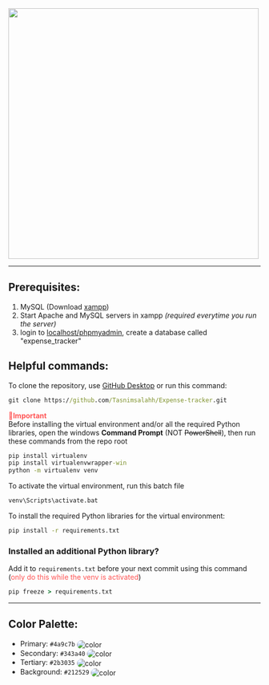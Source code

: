 <img src="https://omaremadd.github.io/static/spendee/SPENDEE_dark.png" width=500>

---
## Prerequisites:
1. MySQL (Download [xampp](https://www.apachefriends.org/))
2. Start Apache and MySQL servers in xampp *(required everytime you run the server)*
3. login to [localhost/phpmyadmin](http://localhost/phpmyadmin), create a database called "expense_tracker"
## Helpful commands:
To clone the repository, use [GitHub Desktop](https://desktop.github.com/) or run this command:
```cmd
git clone https://github.com/Tasnimsalahh/Expense-tracker.git
```
<strong style="color : #ff5555">📌Important</strong>  
Before installing the virtual environment and/or all the required Python libraries, open the windows **Command Prompt** (NOT ~~PowerShell~~), then run these commands from the repo root
```cmd
pip install virtualenv
pip install virtualenvwrapper-win
python -m virtualenv venv
```
To activate the virtual environment, run this batch file
```cmd
venv\Scripts\activate.bat
```
To install the required Python libraries for the virtual environment:
```cmd
pip install -r requirements.txt
```

### Installed an additional Python library?
Add it to `requirements.txt` before your next commit using this command (<span style="color:#ff5555;">only do this while the venv is activated</span>)
```cmd
pip freeze > requirements.txt
```

---
## Color Palette:
- Primary: `#4a9c7b` <img src="https://placehold.co/15x15/4a9c7b/4a9c7b/png" alt="color" style="border-radius:15px;vertical-align:middle">   
- Secondary: `#343a40` <img src="https://placehold.co/15x15/343a40/343a40/png" alt="color" style="border-radius:15px;vertical-align:middle">   
- Tertiary: `#2b3035` <img src="https://placehold.co/15x15/2b3035/2b3035/png" alt="color" style="border-radius:15px;vertical-align:middle">   
- Background: `#212529` <img src="https://placehold.co/15x15/212529/212529/png" alt="color" style="border-radius:15px;vertical-align:middle"> 